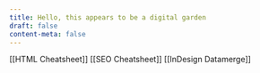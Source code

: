 ```yaml
---
title: Hello, this appears to be a digital garden
draft: false
content-meta: false
---
```


[[HTML Cheatsheet]]
[[SEO Cheatsheet]]
[[InDesign Datamerge]]
